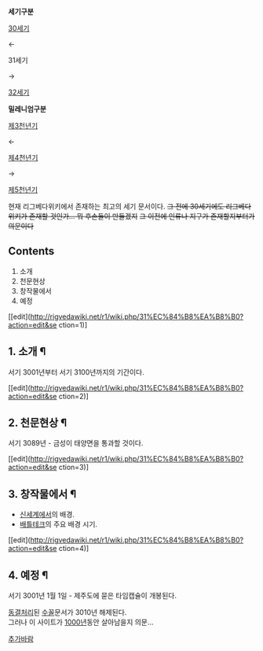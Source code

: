 **세기구분**

[30세기](30%EC%84%B8%EA%B8%B0.md)

←

31세기

→

[32세기](32%EC%84%B8%EA%B8%B0.md)

**밀레니엄구분**

[제3천년기](%EC%A0%9C3%EC%B2%9C%EB%85%84%EA%B8%B0.md)

←

[제4천년기](%EC%A0%9C4%EC%B2%9C%EB%85%84%EA%B8%B0.md)

→

[제5천년기](%EC%A0%9C5%EC%B2%9C%EB%85%84%EA%B8%B0.md)

현재 리그베다위키에서 존재하는 최고의 세기 문서이다. <del>그 전에 30세기에도 리그베다위키가 존재할 것인가... 뭐 후손들이
만들겠지</del> <del>그 이전에 인류나 지구가 존재할지부터가 의문이다</del>

## Contents

    

1. 소개 
2. 천문현상 
3. 창작물에서 
4. 예정 

[[edit](http://rigvedawiki.net/r1/wiki.php/31%EC%84%B8%EA%B8%B0?action=edit&se
ction=1)]

## 1. 소개 ¶

  

서기 3001년부터 서기 3100년까지의 기간이다.

  

[[edit](http://rigvedawiki.net/r1/wiki.php/31%EC%84%B8%EA%B8%B0?action=edit&se
ction=2)]

## 2. 천문현상 ¶

  

서기 3089년 - 금성이 태양면을 통과할 것이다.

[[edit](http://rigvedawiki.net/r1/wiki.php/31%EC%84%B8%EA%B8%B0?action=edit&se
ction=3)]

## 3. 창작물에서 ¶

  * [신세계에서](%EC%8B%A0%EC%84%B8%EA%B3%84%EC%97%90%EC%84%9C.md)의 배경.
  * [배틀테크](%EB%B0%B0%ED%8B%80%ED%85%8C%ED%81%AC.md)의 주요 배경 시기.

[[edit](http://rigvedawiki.net/r1/wiki.php/31%EC%84%B8%EA%B8%B0?action=edit&se
ction=4)]

## 4. 예정 ¶

서기 3001년 1월 1일 - 제주도에 묻은 타임캡슐이 개봉된다.

  

[동결처리](%EB%8F%99%EA%B2%B0%EC%B2%98%EB%A6%AC.md)된
[수꼴](%EC%88%98%EA%BC%B4.md)문서가 3010년 해제된다.  
그러나 이 사이트가 [1000년](1000%EB%85%84.md)동안 살아남을지 의문…

  

[추가바람](%EC%B6%94%EA%B0%80%EB%B0%94%EB%9E%8C.md)


